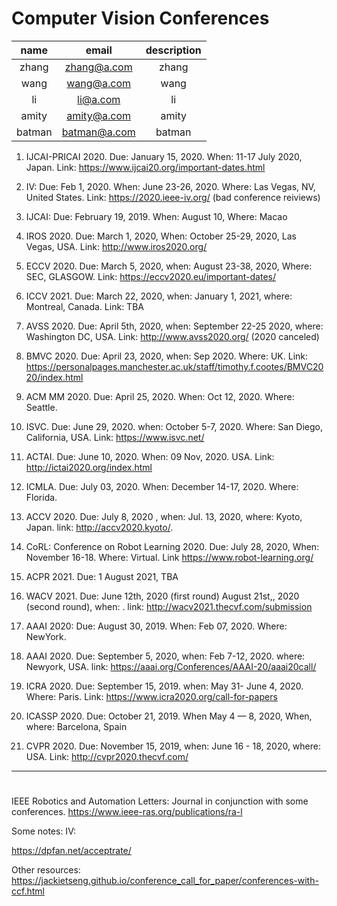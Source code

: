 # Computer Vision Conferences


|  name  |    email     | description |
| :----: | :----------: | :---------: |
| zhang  | zhang@a.com  |    zhang    |
|  wang  |  wang@a.com  |    wang     |
|   li   |   li@a.com   |     li      |
| amity  | amity@a.com  |    amity    |
| batman | batman@a.com |   batman    |

1. IJCAI-PRICAI 2020. Due: January 15, 2020. When: 11-17 July 2020, Japan. Link: https://www.ijcai20.org/important-dates.html
1. IV: Due: Feb 1, 2020. When: June 23-26, 2020. Where:  Las Vegas, NV, United States. Link: https://2020.ieee-iv.org/ (bad conference reiviews)
1. IJCAI: Due: February 19, 2019. When: August 10, Where: Macao
1. IROS 2020. Due: March 1, 2020, When: October 25-29, 2020, Las Vegas, USA. Link: http://www.iros2020.org/
1. ECCV 2020. Due: March 5, 2020, when: August 23-38, 2020, Where: SEC, GLASGOW.  Link: https://eccv2020.eu/important-dates/
1. ICCV 2021. Due: 	March 22, 2020, when: January 1, 2021, where: Montreal, Canada. Link: TBA
1. AVSS 2020. Due: April 5th, 2020, when: September 22-25 2020, where: Washington DC, USA. Link: http://www.avss2020.org/ (2020 canceled) 
1. BMVC 2020. Due: April 23, 2020, when: Sep 2020. Where: UK. Link: https://personalpages.manchester.ac.uk/staff/timothy.f.cootes/BMVC2020/index.html
1. ACM MM 2020. Due: April 25, 2020. When: Oct 12, 2020. Where: Seattle.
1. ISVC. Due: June 29, 2020. when: October 5-7, 2020. Where: San Diego, California, USA. Link: https://www.isvc.net/
1. ACTAI. Due: June 10, 2020. When: 09 Nov, 2020. USA. Link: http://ictai2020.org/index.html
1. ICMLA. Due: July 03, 2020. When: December 14-17, 2020. Where: Florida.
1. ACCV 2020. Due: July 8, 2020 , when: Jul. 13, 2020, where: Kyoto, Japan. link: http://accv2020.kyoto/.
1. CoRL: Conference on Robot Learning 2020. Due: July 28, 2020, When: November 16-18. Where: Virtual. Link https://www.robot-learning.org/
1. ACPR 2021. Due: 1 August 2021, TBA
1. WACV 2021. Due: June 12th, 2020 (first round) August 21st,, 2020 (second round), when: . link: http://wacv2021.thecvf.com/submission
1. AAAI 2020: Due: August 30, 2019. When: Feb 07, 2020. Where: NewYork.
1. AAAI 2020. Due: September 5, 2020, when: Feb 7-12, 2020. where: Newyork, USA. link: https://aaai.org/Conferences/AAAI-20/aaai20call/
1. ICRA 2020. Due: September 15, 2019. when: May 31- June 4, 2020. Where: Paris. Link: https://www.icra2020.org/call-for-papers

1. ICASSP 2020. Due: October 21, 2019. When May 4 — 8, 2020, When, where: Barcelona, Spain
1. CVPR 2020. Due: November 15, 2019, when: June 16 - 18, 2020, where: USA. Link: http://cvpr2020.thecvf.com/ 
---
# 

IEEE Robotics and Automation Letters: Journal in conjunction with some conferences. https://www.ieee-ras.org/publications/ra-l

Some notes: 
IV:

https://dpfan.net/acceptrate/

Other resources: 
https://jackietseng.github.io/conference_call_for_paper/conferences-with-ccf.html
